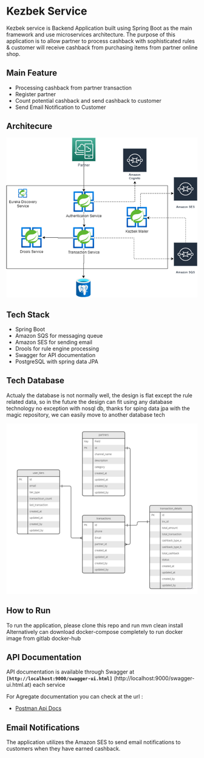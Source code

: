 # Kezbek Service

Kezbek service is Backend Application built using Spring Boot as the main framework and use microservices architecture. The purpose of this application is to allow partner to process cashback with sophisticated rules & customer will receive cashback from purchasing items from partner online shop.

## Main Feature

- Processing cashback from partner transaction
- Register partner
- Count potential cashback and send cashback to customer
- Send Email Notification to Customer

## Architecure
![Text](/public/architecture.png)

## **Tech Stack**

- Spring Boot 
- Amazon SQS for messaging queue
- Amazon SES for sending email
- Drools for rule engine processing
- Swagger for API documentation
- PostgreSQL with spring data JPA

## **Tech Database**
Actualy the database is not normally well, the design is flat except the rule related data, so in the future the design can fit using any database technology no exception with nosql db, thanks for sping data jpa with the magic repository, we can easily move to another database tech

![Text](/public/erd.jpg)


## **How to Run**

To run the application, please clone this repo and run mvn clean install
Alternatively can download docker-compose completely to run docker image from gitlab docker-hub



## **API Documentation**

API documentation is available through Swagger at **`[http://localhost:9000/swagger-ui.html]`** (http://localhost:9000/swagger-ui.html.at) each service

For Agregate documentation you can check at the url :

- [Postman Api Docs](https://api.postman.com/collections/9962266-f53ca735-0b94-4bee-b3cd-40e90ca1422e?access_key=PMAT-01GQFKCPDD68SG0PKWGHRBEXEF)

## **Email Notifications**
The application utilizes the Amazon SES to send email notifications to customers when they have earned cashback.

